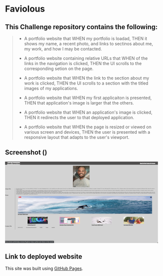 # Faviolous

## This Challenge repository contains the following:

> * A portfolio website that WHEN my portfolio is loadad, THEN it shows my name, a recent photo, and links to sectinos about me, my work, and how I may be contacted.
>
> * A portfolio website containing relative URLs that WHEN of the links in the navigation is clicked, THEN the UI scrolls to the corresponding setion on the page.
>
> * A portfolio website that WHEN the link to the section about my work is clicked, THEN the UI scrolls to a section with the titled images of my applications. 
>
> * A portfolio website that WHEN my first applicaiton is presented, THEN that application's image is larger that the others.
>
> * A portfolio website that WHEN an application's image is clicked, THEN it redirects the user to that deployed application.
>
> * A portfolio website that WHEN the page is resized or viewed on various screen and devices, THEN the user is presented with a responsive layout that adapts to the user's viewport.

## Screenshot ()
![Screenshot of portfolio website.](/images/Portfolio-Site-Screenshot.png)

## Link to deployed website 
This site was built using [GitHub Pages]().